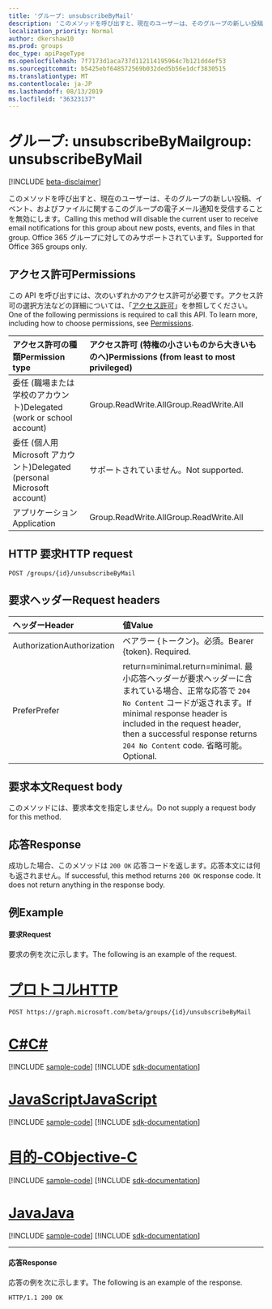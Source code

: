 ```yaml
---
title: 'グループ: unsubscribeByMail'
description: 'このメソッドを呼び出すと、現在のユーザーは、そのグループの新しい投稿、イベント、およびファイルに関するこのグループの電子メール通知を受信することを無効にします。 Office 365 グループに対してのみサポートされています。 '
localization_priority: Normal
author: dkershaw10
ms.prod: groups
doc_type: apiPageType
ms.openlocfilehash: 7f7173d1aca737d112114195964c7b121dd4ef53
ms.sourcegitcommit: b5425ebf648572569b032ded5b56e1dcf3830515
ms.translationtype: MT
ms.contentlocale: ja-JP
ms.lasthandoff: 08/13/2019
ms.locfileid: "36323137"
---
```

# <a name="group-unsubscribebymail"></a><span data-ttu-id="32786-104">グループ: unsubscribeByMail</span><span class="sxs-lookup"><span data-stu-id="32786-104">group: unsubscribeByMail</span></span>

[!INCLUDE [beta-disclaimer](../../includes/beta-disclaimer.md)]

<span data-ttu-id="32786-105">このメソッドを呼び出すと、現在のユーザーは、そのグループの新しい投稿、イベント、およびファイルに関するこのグループの電子メール通知を受信することを無効にします。</span><span class="sxs-lookup"><span data-stu-id="32786-105">Calling this method will disable the current user to receive email notifications for this group about new posts, events, and files in that group.</span></span> <span data-ttu-id="32786-106">Office 365 グループに対してのみサポートされています。</span><span class="sxs-lookup"><span data-stu-id="32786-106">Supported for Office 365 groups only.</span></span> 

## <a name="permissions"></a><span data-ttu-id="32786-107">アクセス許可</span><span class="sxs-lookup"><span data-stu-id="32786-107">Permissions</span></span>
<span data-ttu-id="32786-p103">この API を呼び出すには、次のいずれかのアクセス許可が必要です。アクセス許可の選択方法などの詳細については、「[アクセス許可](/graph/permissions-reference)」を参照してください。</span><span class="sxs-lookup"><span data-stu-id="32786-p103">One of the following permissions is required to call this API. To learn more, including how to choose permissions, see [Permissions](/graph/permissions-reference).</span></span>

|<span data-ttu-id="32786-110">アクセス許可の種類</span><span class="sxs-lookup"><span data-stu-id="32786-110">Permission type</span></span>      | <span data-ttu-id="32786-111">アクセス許可 (特権の小さいものから大きいものへ)</span><span class="sxs-lookup"><span data-stu-id="32786-111">Permissions (from least to most privileged)</span></span>              |
|:--------------------|:---------------------------------------------------------|
|<span data-ttu-id="32786-112">委任 (職場または学校のアカウント)</span><span class="sxs-lookup"><span data-stu-id="32786-112">Delegated (work or school account)</span></span> | <span data-ttu-id="32786-113">Group.ReadWrite.All</span><span class="sxs-lookup"><span data-stu-id="32786-113">Group.ReadWrite.All</span></span>    |
|<span data-ttu-id="32786-114">委任 (個人用 Microsoft アカウント)</span><span class="sxs-lookup"><span data-stu-id="32786-114">Delegated (personal Microsoft account)</span></span> | <span data-ttu-id="32786-115">サポートされていません。</span><span class="sxs-lookup"><span data-stu-id="32786-115">Not supported.</span></span>    |
|<span data-ttu-id="32786-116">アプリケーション</span><span class="sxs-lookup"><span data-stu-id="32786-116">Application</span></span> | <span data-ttu-id="32786-117">Group.ReadWrite.All</span><span class="sxs-lookup"><span data-stu-id="32786-117">Group.ReadWrite.All</span></span> |

## <a name="http-request"></a><span data-ttu-id="32786-118">HTTP 要求</span><span class="sxs-lookup"><span data-stu-id="32786-118">HTTP request</span></span>
<!-- { "blockType": "ignored" } -->
```http
POST /groups/{id}/unsubscribeByMail
```

## <a name="request-headers"></a><span data-ttu-id="32786-119">要求ヘッダー</span><span class="sxs-lookup"><span data-stu-id="32786-119">Request headers</span></span>
| <span data-ttu-id="32786-120">ヘッダー</span><span class="sxs-lookup"><span data-stu-id="32786-120">Header</span></span>       | <span data-ttu-id="32786-121">値</span><span class="sxs-lookup"><span data-stu-id="32786-121">Value</span></span> |
|:---------------|:--------|
| <span data-ttu-id="32786-122">Authorization</span><span class="sxs-lookup"><span data-stu-id="32786-122">Authorization</span></span>  | <span data-ttu-id="32786-p104">ベアラー {トークン}。必須。</span><span class="sxs-lookup"><span data-stu-id="32786-p104">Bearer {token}. Required.</span></span>  |
| <span data-ttu-id="32786-125">Prefer</span><span class="sxs-lookup"><span data-stu-id="32786-125">Prefer</span></span> | <span data-ttu-id="32786-126">return=minimal.</span><span class="sxs-lookup"><span data-stu-id="32786-126">return=minimal.</span></span> <span data-ttu-id="32786-127">最小応答ヘッダーが要求ヘッダーに含まれている場合、正常な応答で `204 No Content` コードが返されます。</span><span class="sxs-lookup"><span data-stu-id="32786-127">If minimal response header is included in the request header, then a successful response returns `204 No Content` code.</span></span> <span data-ttu-id="32786-128">省略可能。</span><span class="sxs-lookup"><span data-stu-id="32786-128">Optional.</span></span>  | 

## <a name="request-body"></a><span data-ttu-id="32786-129">要求本文</span><span class="sxs-lookup"><span data-stu-id="32786-129">Request body</span></span>
 <span data-ttu-id="32786-130">このメソッドには、要求本文を指定しません。</span><span class="sxs-lookup"><span data-stu-id="32786-130">Do not supply a request body for this method.</span></span> 

## <a name="response"></a><span data-ttu-id="32786-131">応答</span><span class="sxs-lookup"><span data-stu-id="32786-131">Response</span></span>
<span data-ttu-id="32786-p106">成功した場合、このメソッドは `200 OK` 応答コードを返します。応答本文には何も返されません。</span><span class="sxs-lookup"><span data-stu-id="32786-p106">If successful, this method returns `200 OK` response code. It does not return anything in the response body.</span></span>

## <a name="example"></a><span data-ttu-id="32786-134">例</span><span class="sxs-lookup"><span data-stu-id="32786-134">Example</span></span>
#### <a name="request"></a><span data-ttu-id="32786-135">要求</span><span class="sxs-lookup"><span data-stu-id="32786-135">Request</span></span>
<span data-ttu-id="32786-136">要求の例を次に示します。</span><span class="sxs-lookup"><span data-stu-id="32786-136">The following is an example of the request.</span></span>

# <a name="httptabhttp"></a>[<span data-ttu-id="32786-137">プロトコル</span><span class="sxs-lookup"><span data-stu-id="32786-137">HTTP</span></span>](#tab/http)
<!-- {
  "blockType": "request",
  "name": "group_unsubscribebymail"
}-->
```http
POST https://graph.microsoft.com/beta/groups/{id}/unsubscribeByMail
```
# <a name="ctabcsharp"></a>[<span data-ttu-id="32786-138">C#</span><span class="sxs-lookup"><span data-stu-id="32786-138">C#</span></span>](#tab/csharp)
[!INCLUDE [sample-code](../includes/snippets/csharp/group-unsubscribebymail-csharp-snippets.md)]
[!INCLUDE [sdk-documentation](../includes/snippets/snippets-sdk-documentation-link.md)]

# <a name="javascripttabjavascript"></a>[<span data-ttu-id="32786-139">JavaScript</span><span class="sxs-lookup"><span data-stu-id="32786-139">JavaScript</span></span>](#tab/javascript)
[!INCLUDE [sample-code](../includes/snippets/javascript/group-unsubscribebymail-javascript-snippets.md)]
[!INCLUDE [sdk-documentation](../includes/snippets/snippets-sdk-documentation-link.md)]

# <a name="objective-ctabobjc"></a>[<span data-ttu-id="32786-140">目的-C</span><span class="sxs-lookup"><span data-stu-id="32786-140">Objective-C</span></span>](#tab/objc)
[!INCLUDE [sample-code](../includes/snippets/objc/group-unsubscribebymail-objc-snippets.md)]
[!INCLUDE [sdk-documentation](../includes/snippets/snippets-sdk-documentation-link.md)]

# <a name="javatabjava"></a>[<span data-ttu-id="32786-141">Java</span><span class="sxs-lookup"><span data-stu-id="32786-141">Java</span></span>](#tab/java)
[!INCLUDE [sample-code](../includes/snippets/java/group-unsubscribebymail-java-snippets.md)]
[!INCLUDE [sdk-documentation](../includes/snippets/snippets-sdk-documentation-link.md)]

---


#### <a name="response"></a><span data-ttu-id="32786-142">応答</span><span class="sxs-lookup"><span data-stu-id="32786-142">Response</span></span>
<span data-ttu-id="32786-143">応答の例を次に示します。</span><span class="sxs-lookup"><span data-stu-id="32786-143">The following is an example of the response.</span></span> 
<!-- {
  "blockType": "response",
  "truncated": true
} -->
```http
HTTP/1.1 200 OK
```

<!-- uuid: 8fcb5dbc-d5aa-4681-8e31-b001d5168d79
2015-10-25 14:57:30 UTC -->
<!--
{
  "type": "#page.annotation",
  "description": "group: unsubscribeByMail",
  "keywords": "",
  "section": "documentation",
  "tocPath": "",
  "suppressions": [
  ]
}
-->
